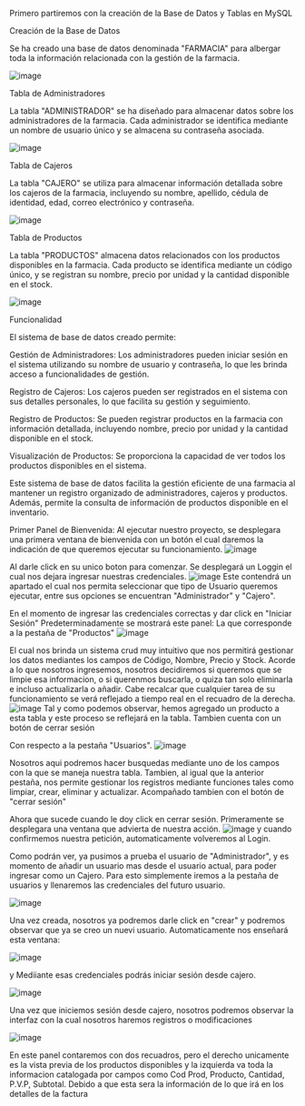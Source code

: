 

Primero partiremos con la creación de la Base de Datos y Tablas en MySQL

Creación de la Base de Datos

Se ha creado una base de datos denominada "FARMACIA" para albergar toda la información relacionada con la gestión de la farmacia.

![image](https://github.com/Paulesh5/Farmacia/assets/139184732/143d3c79-d33c-4316-afee-e854f81db369)
 
Tabla de Administradores

La tabla "ADMINISTRADOR" se ha diseñado para almacenar datos sobre los administradores de la farmacia. Cada administrador se identifica mediante un nombre de usuario único y se almacena su contraseña asociada.

![image](https://github.com/Paulesh5/Farmacia/assets/139184732/89bfdbef-aa7a-43a3-8988-7177cd5ac9b1)


Tabla de Cajeros

La tabla "CAJERO" se utiliza para almacenar información detallada sobre los cajeros de la farmacia, incluyendo su nombre, apellido, cédula de identidad, edad, correo electrónico y contraseña.

![image](https://github.com/Paulesh5/Farmacia/assets/139184732/192815eb-6e96-4b50-b338-3f829df6209f)


Tabla de Productos

La tabla "PRODUCTOS" almacena datos relacionados con los productos disponibles en la farmacia. Cada producto se identifica mediante un código único, y se registran su nombre, precio por unidad y la cantidad disponible en el stock.

![image](https://github.com/Paulesh5/Farmacia/assets/139184732/f3aaaac7-0e16-461f-ae33-6b060b868cb5)


Funcionalidad

El sistema de base de datos creado permite:

Gestión de Administradores: Los administradores pueden iniciar sesión en el sistema utilizando su nombre de usuario y contraseña, lo que les brinda acceso a funcionalidades de gestión.

Registro de Cajeros: Los cajeros pueden ser registrados en el sistema con sus detalles personales, lo que facilita su gestión y seguimiento.

Registro de Productos: Se pueden registrar productos en la farmacia con información detallada, incluyendo nombre, precio por unidad y la cantidad disponible en el stock.

Visualización de Productos: Se proporciona la capacidad de ver todos los productos disponibles en el sistema.

Este sistema de base de datos facilita la gestión eficiente de una farmacia al mantener un registro organizado de administradores, cajeros y productos. Además, permite la consulta de información de productos disponible en el inventario.



Primer Panel de Bienvenida:
Al ejecutar nuestro proyecto, se desplegara una primera ventana de bienvenida con un botón el cual daremos la indicación de que queremos ejecutar su funcionamiento.
![image](https://github.com/Paulesh5/Farmacia/assets/139184732/15d1c6e9-7e1f-4444-949d-7ea9b0faebe5)

Al darle click en su unico boton para comenzar. Se desplegará un Loggin el cual nos dejara ingresar nuestras credenciales.
![image](https://github.com/Paulesh5/Farmacia/assets/139184732/8659bc4f-8067-4708-9efb-7b0d8545c6dc)
Este contendrá un apartado el cual nos permita seleccionar que tipo de Usuario queremos ejecutar, entre sus opciones se encuentran "Administrador" y "Cajero".

En el momento de ingresar las credenciales correctas y dar click en "Iniciar Sesión"
Predeterminadamente se mostrará este panel:
La que corresponde a la pestaña de "Productos"
![image](https://github.com/Paulesh5/Farmacia/assets/139184732/fd12ff79-2224-426c-a10d-e3e54547cb9d)

El cual nos brinda un sistema crud muy intuitivo que nos permitirá gestionar los datos mediantes los campos de Código, Nombre, Precio y Stock. Acorde a lo que nosotros ingresemos, nosotros decidiremos si queremos que se limpie esa informacion, o si querenmos buscarla, o quiza tan solo eliminarla e incluso actualizarla o añadir.
Cabe recalcar que cualquier tarea de su funcionamiento se verá reflejado a tiempo real en el recuadro de la derecha.
![image](https://github.com/Paulesh5/Farmacia/assets/139184732/26bc8f9c-2d8b-4da1-a3eb-afe3417db9a7)
Tal y como podemos observar, hemos agregado un producto a esta tabla y este proceso se reflejará en la tabla. Tambien cuenta con un botón de cerrar sesión

Con respecto a la pestaña "Usuarios".
![image](https://github.com/Paulesh5/Farmacia/assets/139184732/a7d9080a-e994-45f4-8e44-1156798011bd)

Nosotros aqui podremos hacer busquedas mediante uno de los campos con la que se maneja nuestra tabla.
Tambien, al igual que la anterior pestaña, nos permite gestionar los registros mediante funciones tales como limpiar, crear, eliminar y actualizar.
Acompañado tambien con el botón de "cerrar sesión"


Ahora que sucede cuando le doy click en cerrar sesión.
Primeramente se desplegara una ventana que advierta de nuestra acción.
![image](https://github.com/Paulesh5/Farmacia/assets/139184732/b104b1e3-c181-4c6f-8a55-e669ec798fd2)
y cuando confirmemos nuestra petición, automaticamente volveremos al Login.

Como podrán ver, ya pusimos a prueba el usuario de "Administrador", y es momento de añadir un usuario mas desde el usuario actual, para poder ingresar como un Cajero.
Para esto simplemente iremos a la pestaña de usuarios y llenaremos las credenciales del futuro usuario.

![image](https://github.com/Paulesh5/Farmacia/assets/139184732/da94240a-6571-4f0c-a740-e0a4b310aadf)

Una vez creada, nosotros ya podremos darle click en "crear" y podremos observar que ya se creo un nuevi usuario.
Automaticamente nos enseñará esta ventana:

![image](https://github.com/Paulesh5/Farmacia/assets/139184732/8fae2288-b1b8-475b-a4ce-bf352e374c12)

y Mediiante esas credenciales podrás iniciar sesión desde cajero.

![image](https://github.com/Paulesh5/Farmacia/assets/139184732/6b264c93-36c4-4635-9cc9-cef5317b9488)

Una vez que iniciemos sesión desde cajero, nosotros podremos observar la interfaz con la cual nosotros haremos registros o modificaciones

![image](https://github.com/Paulesh5/Farmacia/assets/139184732/265a0cc8-b0dc-49b0-9160-99fc3a428698)

En este panel contaremos con dos recuadros, pero el derecho unicamente es la vista previa de los productos disponibles y la izquierda va toda la informacion catalogada por campos como Cod Prod, Producto, Cantidad, P.V.P, Subtotal. Debido a que esta sera la información de lo que irá en los detalles de la factura






